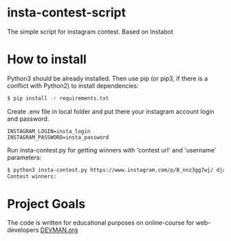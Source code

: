 # insta-contest-script
The simple script for instagram contest. Based on Instabot
# How to install
Python3 should be already installed. Then use pip (or pip3, if there is a conflict with Python2) to install dependencies:
```bash
$ pip install -r requirements.txt
```
Create .env file in local folder and put there your instagram account login and password.
```text
INSTAGRAM_LOGIN=insta_login
INSTAGRAM_PASSWORD=insta_password
```
Run insta-contest.py for getting winners with 'contest url' and 'username' parameters:
```bash
$ python3 insta-contest.py https://www.instagram.com/p/B_nnz3gg7wj/ djakam_style
Contest winners: 
```


# Project Goals
The code is written for educational purposes on online-course for web-developers [DEVMAN.org](https://devman.org)

